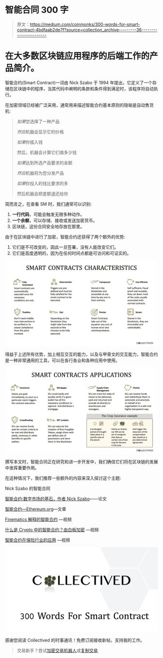 # 智能合同 300 字

> 原文：<https://medium.com/coinmonks/300-words-for-smart-contract-4bdfaab2de7f?source=collection_archive---------36----------------------->

# 在大多数区块链应用程序的后端工作的产品简介。

智能合约(Smart Contract)一词由 Nick Szabo 于 1994 年提出，它定义了一个存储在区块链中的程序，当其代码中阐明的条款和条件得到满足时，该程序将自动执行。

在加密领域已经被广泛采用，通常用来描述智能合约基本原则的隐喻是自动售货机:

> *如果*您选择了一种产品
> 
> *然后*机器会显示它的价格
> 
> *如果*你插入钱
> 
> 然后，机器会计算它们值多少钱
> 
> *如果*达到所选产品要求的金额
> 
> *然后*机器将为您分发产品
> 
> *如果*你投入的钱比要求的多
> 
> 然后机器会把差额退还给你

简而言之，在查看 SM 时，我们通常可以识别:

1.  **一行代码**，可能会触发无限多种动作。
2.  **一个余额**，可以存储、接收或发送加密货币。
3.  区块链，这份合同安全地存放在那里。

由于在区块链中进行了加密，智能合约还获得了两个额外的优势:

1.  它们是不可改变的，因此一旦签署，没有人能改变它们。
2.  它们是高度透明的，因为在任何时间点都是可访问和可证实的。

![](img/5734fcab52e2cb8f385c2e825f7912be.png)

得益于上述所有优势，加上相互交互的能力，以及与甲骨文的交互能力，智能合约是一种非常通用的工具，可以在各行各业和各种应用中使用。

![](img/483867e379f7a4a4346065db98326300.png)

撰写本文时，智能合同正在研究和进一步开发中，我们确信它们将在区块链的发展中发挥重要作用。

在这种情况下，我们推荐一些额外的内容来深入探讨这个主题:

Nick Szabo 的智能合同

[智能合约:数字市场的基石，作者 Nick Szabo](https://www.fon.hum.uva.nl/rob/Courses/InformationInSpeech/CDROM/Literature/LOTwinterschool2006/szabo.best.vwh.net/smart_contracts_2.html)——论文

[智能合约—Ethereum.org](https://ethereum.org/en/smart-contracts/)—文章

[Finematics 解释的智能合约](https://www.youtube.com/watch?v=pWGLtjG-F5c&t=71s) —视频

[什么是 Crypto 中的智能合约？由白板加密](https://www.youtube.com/watch?v=pyaIppMhuic) —视频

[智能合约在保险行业的应用](https://www.youtube.com/watch?v=oiYRQkKkpwg) —视频

![](img/2b52c529ea129561cfae87af84e4d1b9.png)

感谢您阅读 Collectived 的时事通讯！免费订阅接收新帖，支持我的工作。

> 交易新手？尝试[加密交易机器人](/coinmonks/crypto-trading-bot-c2ffce8acb2a)或[复制交易](/coinmonks/top-10-crypto-copy-trading-platforms-for-beginners-d0c37c7d698c)